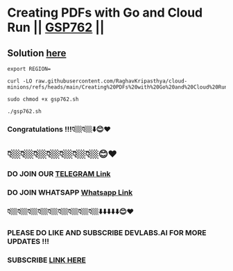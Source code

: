# Creating PDFs with Go and Cloud Run || [GSP762](https://www.cloudskillsboost.google/focuses/14743?parent=catalog) ||

## Solution [here]()


```
export REGION=
```
```
curl -LO raw.githubusercontent.com/RaghavKripasthya/cloud-minions/refs/heads/main/Creating%20PDFs%20with%20Go%20and%20Cloud%20Run/gsp762.sh

sudo chmod +x gsp762.sh

./gsp762.sh
```

### Congratulations !!!👇🏼👇🏼⬇️😊❤️
## 👇🏼👇🏼👇🏼👇🏼👇🏼👇🏼👇🏼😊❤️
### DO JOIN OUR [TELEGRAM Link](https://t.me/+VsYwuNuMI9NiNzM9) 
### DO JOIN WHATSAPP [Whatsapp Link](https://chat.whatsapp.com/BeGG0HXiM469i3WFMgm4qs)
### 👇🏼👇🏼👇🏼👇🏼👇🏼👇🏼👇🏼👇🏼👇🏼⬇️⬇️⬇️⬇️⬇️😊❤️
### PLEASE DO LIKE AND SUBSCRIBE DEVLABS.AI FOR MORE UPDATES !!!
### SUBSCRIBE [LINK HERE](https://www.youtube.com/channel/UCVFPYmP2CZvVmICxw7YHT8A)
